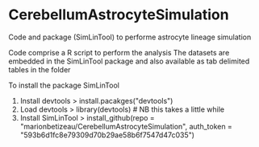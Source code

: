 # CerebellumAstrocyteSimulation
Code and package (SimLinTool) to performe astrocyte lineage simulation

Code comprise a R script to perform the analysis
The datasets are embedded in the SimLinTool package and also available as tab delimited tables in the folder

To install the package SimLinTool
1. Install devtools > install.pacakges("devtools")
2. Load devtools > library(devtools) # NB this takes a little while
3. Install SimLinTool > install_github(repo = "marionbetizeau/CerebellumAstrocyteSimulation", auth_token = "593b6d1fc8e79309d70b29ae58b6f7547d47c035")
